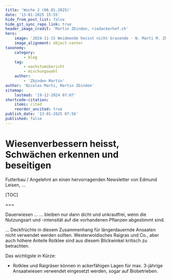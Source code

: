 ```yaml
---
title: 'Woche 2 (06.01.2025)'
date: '13-01-2025 15:55'
hide_from_post_list: false
hide_git_sync_repo_link: true
header_image_credit: 'Martin Zbinden, riedackerhof.ch'
hero:
    image: '2024-11-15 Weideende heisst nicht Grasende - N. Marti M. Zbinden_header.jpg'
    image_alignment: object-center
taxonomy:
    category:
        - blog
    tag:
        - wachstumsbericht
        - mischungswahl
    author:
        - 'Zbinden Martin'
author: 'Nicolas Marti, Martin Zbinden'
sitemap:
    lastmod: '19-12-2024 07:07'
shortcode-citation:
    items: cited
    reorder_uncited: true
publish_date: '13-01-2025 07:56'
published: false
---
```


# Wiesenverbessern heisst, Schwächen erkennen und beseitigen

Futterbau / Angelehnt an einen hervorragenden Newsletter von Edmund Leisen, ...


[TOC]

===

Dauerwiesen ... 
... bleiben nur dann dicht und unkrautfrei, wenn die Nutzungsart und -intensität auf die vorhandenen Pflanzen abgestimmt sind.

... Deckfrüchte in diesem Zusammenhang für längerdauernde Ansaaten nicht verwendet werden sollten. Westerwoldisches Raigras und Co., aber auch höhere Anteile Rotklee sind aus diesem Blickwinkel kritisch zu betrachten.


Das wichtigste in Kürze:
- Rotklee und Raigräser können in ackerfähigen Lagen für max. 3-jährige Ansaatwiesen verwendet eingesetzt werden, sogar auf Biobetrieben.



